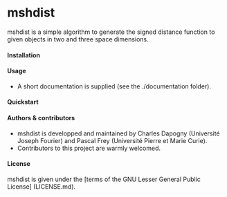 # mshdist
mshdist is a simple algorithm to generate the signed distance function to given objects in two and three space dimensions.

#### Installation


#### Usage

* A short documentation is supplied (see the ./documentation folder).

#### Quickstart

#### Authors & contributors
* mshdist is developped and maintained by Charles Dapogny (Université Joseph Fourier) and Pascal Frey (Université Pierre et Marie Curie).
* Contributors to this project are warmly welcomed. 

#### License
mshdist is given under the [terms of the GNU Lesser General Public License] (LICENSE.md).
